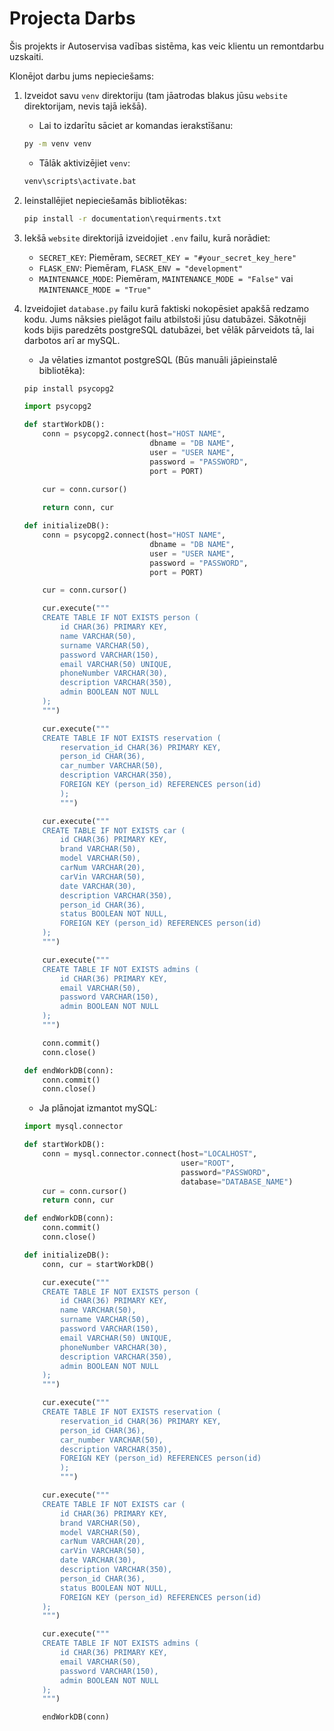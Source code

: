 # Projecta Darbs

Šis projekts ir Autoservisa vadības sistēma, kas veic klientu un remontdarbu uzskaiti. 

Klonējot darbu jums nepieciešams:

1. Izveidot savu `venv` direktoriju (tam jāatrodas blakus jūsu `website` direktorijam, nevis tajā iekšā).
    - Lai to izdarītu sāciet ar komandas ierakstīšanu:
    ```cmd
    py -m venv venv
    ```
    - Tālāk aktivizējiet `venv`:
    ```cmd
    venv\scripts\activate.bat
    ```

2. Ieinstallējiet nepieciešamās bibliotēkas:
    ```cmd
    pip install -r documentation\requirments.txt
    ```

3. Iekšā `website` direktorijā izveidojiet `.env` failu, kurā norādiet:
    - `SECRET_KEY`: Piemēram, `SECRET_KEY = "#your_secret_key_here"`
    - `FLASK_ENV`: Piemēram, `FLASK_ENV = "development"`
    - `MAINTENANCE_MODE`: Piemēram, `MAINTENANCE_MODE = "False"` vai `MAINTENANCE_MODE = "True"`

4. Izveidojiet `database.py` failu kurā faktiski nokopēsiet apakšā redzamo kodu. Jums nāksies pielāgot failu atbilstoši jūsu datubāzei. Sākotnēji kods bijis paredzēts postgreSQL datubāzei, bet vēlāk pārveidots tā, lai darbotos arī ar mySQL. 
    - Ja vēlaties izmantot postgreSQL (Būs manuāli jāpieinstalē bibliotēka):
    ```cmd
    pip install psycopg2
    ```

    ```python
    import psycopg2
    
    def startWorkDB():
        conn = psycopg2.connect(host="HOST NAME", 
                                dbname = "DB NAME", 
                                user = "USER NAME",
                                password = "PASSWORD",
                                port = PORT)
        
        cur = conn.cursor()
    
        return conn, cur
    
    def initializeDB():
        conn = psycopg2.connect(host="HOST NAME", 
                                dbname = "DB NAME", 
                                user = "USER NAME",
                                password = "PASSWORD",
                                port = PORT)
    
        cur = conn.cursor()
    
        cur.execute("""
        CREATE TABLE IF NOT EXISTS person (
            id CHAR(36) PRIMARY KEY,
            name VARCHAR(50),
            surname VARCHAR(50),
            password VARCHAR(150),
            email VARCHAR(50) UNIQUE,
            phoneNumber VARCHAR(30),
            description VARCHAR(350),
            admin BOOLEAN NOT NULL
        );
        """)

        cur.execute("""
        CREATE TABLE IF NOT EXISTS reservation (
            reservation_id CHAR(36) PRIMARY KEY,
            person_id CHAR(36),
            car_number VARCHAR(50),
            description VARCHAR(350),
            FOREIGN KEY (person_id) REFERENCES person(id)
            );
            """)

        cur.execute("""
        CREATE TABLE IF NOT EXISTS car (
            id CHAR(36) PRIMARY KEY,
            brand VARCHAR(50),
            model VARCHAR(50),
            carNum VARCHAR(20),
            carVin VARCHAR(50),
            date VARCHAR(30),
            description VARCHAR(350),
            person_id CHAR(36),
            status BOOLEAN NOT NULL,
            FOREIGN KEY (person_id) REFERENCES person(id)
        );
        """)

        cur.execute("""
        CREATE TABLE IF NOT EXISTS admins (
            id CHAR(36) PRIMARY KEY,
            email VARCHAR(50),
            password VARCHAR(150),
            admin BOOLEAN NOT NULL
        );
        """)
    
        conn.commit()
        conn.close()
    
    def endWorkDB(conn):
        conn.commit()
        conn.close()
    ```
    - Ja plānojat izmantot mySQL:

    ```python
    import mysql.connector
    
    def startWorkDB():
        conn = mysql.connector.connect(host="LOCALHOST", 
                                       user="ROOT", 
                                       password="PASSWORD", 
                                       database="DATABASE_NAME")
        cur = conn.cursor()
        return conn, cur
    
    def endWorkDB(conn):
        conn.commit()
        conn.close()
    
    def initializeDB():
        conn, cur = startWorkDB()
    
        cur.execute("""
        CREATE TABLE IF NOT EXISTS person (
            id CHAR(36) PRIMARY KEY,
            name VARCHAR(50),
            surname VARCHAR(50),
            password VARCHAR(150),
            email VARCHAR(50) UNIQUE,
            phoneNumber VARCHAR(30),
            description VARCHAR(350),
            admin BOOLEAN NOT NULL
        );
        """)

        cur.execute("""
        CREATE TABLE IF NOT EXISTS reservation (
            reservation_id CHAR(36) PRIMARY KEY,
            person_id CHAR(36),
            car_number VARCHAR(50),
            description VARCHAR(350),
            FOREIGN KEY (person_id) REFERENCES person(id)
            );
            """)

        cur.execute("""
        CREATE TABLE IF NOT EXISTS car (
            id CHAR(36) PRIMARY KEY,
            brand VARCHAR(50),
            model VARCHAR(50),
            carNum VARCHAR(20),
            carVin VARCHAR(50),
            date VARCHAR(30),
            description VARCHAR(350),
            person_id CHAR(36),
            status BOOLEAN NOT NULL,
            FOREIGN KEY (person_id) REFERENCES person(id)
        );
        """)

        cur.execute("""
        CREATE TABLE IF NOT EXISTS admins (
            id CHAR(36) PRIMARY KEY,
            email VARCHAR(50),
            password VARCHAR(150),
            admin BOOLEAN NOT NULL
        );
        """)
    
        endWorkDB(conn)
    ```
